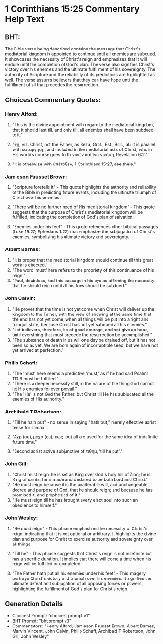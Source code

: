 # 1 Corinthians 15:25 Commentary Help Text

## BHT:
The Bible verse being described contains the message that Christ's mediatorial kingdom is appointed to continue until all enemies are subdued. It showcases the necessity of Christ's reign and emphasizes that it will endure until the completion of God's plan. The verse also signifies Christ's victory over his enemies and the ultimate fulfillment of his sovereignty. The authority of Scripture and the reliability of its predictions are highlighted as well. The verse assures believers that they can have hope until the fulfillment of all that precedes the resurrection.

## Choicest Commentary Quotes:
### Henry Alford:
1. "This is the divine appointment with regard to the mediatorial kingdom, that it should last till, and only till, all enemies shall have been subdued to it." 

2. "θῇ, viz. Christ, not the Father, as Beza, Grot., Est., Billr., al.: it is parallel with καταργήσῃ, and included in the mediatorial acts of Christ, who in His world’s course goes forth νικῶν καὶ ἵνα νικήσῃ, Revelation 6:2."

3. "It is otherwise with ὑπέταξεν, 1 Corinthians 15:27; see there."

### Jamieson Fausset Brown:
1. "Scripture foretells it" - This quote highlights the authority and reliability of the Bible in predicting future events, including the ultimate triumph of Christ over his enemies. 

2. "There will be no further need of His mediatorial kingdom" - This quote suggests that the purpose of Christ's mediatorial kingdom will be fulfilled, indicating the completion of God's plan of salvation. 

3. "Enemies under his feet" - This quote references other biblical passages (Luke 19:27; Ephesians 1:22) that emphasize the subjugation of Christ's enemies, symbolizing his ultimate victory and sovereignty.

### Albert Barnes:
1. "It is proper that the mediatorial kingdom should continue till this great work is effected."
2. "The word 'must' here refers to the propriety of this continuance of his reign."
3. "Paul, doubtless, had this passage in his eye as affirming the necessity that he should reign until all his foes should be subdued."

### John Calvin:
1. "He proves that the time is not yet come when Christ will deliver up the kingdom to the Father, with the view of showing at the same time that the end has not yet come, when all things will be put into a right and tranquil state, because Christ has not yet subdued all his enemies." 
2. "Let believers, therefore, be of good courage, and not give up hope, until everything that must precede the resurrection be accomplished."
3. "The substance of death in us will one day be drained off, but it has not been so as yet. We are born again of incorruptible seed, but we have not yet arrived at perfection."

### Philip Schaff:
1. "The 'must' here seems a predictive 'must,' as if he had said Psalms 110:6 must be fulfilled." 
2. "There is a deeper necessity still, in the nature of the thing God cannot let His enemies for ever prevail."
3. "The 'He' is not God the Father, but Christ till He has subjugated all the enemies of His authority."

### Archibald T Robertson:
1. "Till he hath put" - no sense in saying "hath put," merely effective aorist tense for climax.

2. "Αχρ (ου), μεχρ (ου), εως (ου) all are used for the same idea of indefinite future time."

3. "Second aorist active subjunctive of τιθημ, 'till he put'."

### John Gill:
1. "Christ must reign; he is set as King over God's holy hill of Zion; he is King of saints; he is made and declared to be both Lord and Christ."
2. "He must reign because it is the unalterable will, and unchangeable decree and purpose of God, that he should reign; and because he has promised it, and prophesied of it."
3. "He must reign till he has brought every elect soul into such an obedience to himself."

### John Wesley:
1. "He must reign" - This phrase emphasizes the necessity of Christ's reign, indicating that it is not optional or arbitrary. It highlights the divine plan and purpose for Christ to exercise authority and sovereignty over all things.

2. "Till he" - This phrase suggests that Christ's reign is not indefinite but has a specific duration. It implies that there will come a time when his reign will be fulfilled or completed.

3. "The Father hath put all his enemies under his feet" - This imagery portrays Christ's victory and triumph over his enemies. It signifies the ultimate defeat and subjugation of all opposing forces or powers, highlighting the fulfillment of God's plan for Christ's reign.


## Generation Details
- Choicest Prompt: "choicest prompt v1"
- BHT Prompt: "bht prompt v3"
- Commentators: "Henry Alford, Jamieson Fausset Brown, Albert Barnes, Marvin Vincent, John Calvin, Philip Schaff, Archibald T Robertson, John Gill, John Wesley"
